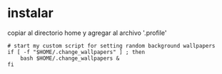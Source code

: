 # instalar
copiar al directorio home y agregar al archivo '.profile'

```
# start my custom script for setting random background wallpapers
if [ -f "$HOME/.change_wallpapers" ] ; then
    bash $HOME/.change_wallpapers &
fi
```